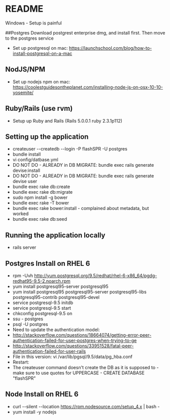 # README

Windows - Setup is painful

##Postgres
Download postgrest enterprise dmg, and install first. Then move to the postgres service
* Set up postgresql on mac:  https://launchschool.com/blog/how-to-install-postgresql-on-a-mac

## NodJS/NPM
* Set up nodejs npm on mac:  https://coolestguidesontheplanet.com/installing-node-js-on-osx-10-10-yosemite/

## Ruby/Rails (use rvm)
* Setup up Ruby and Rails (Rails 5.0.0.1 ruby 2.3.1p112)

## Setting up the application
* createuser --createdb --login -P flashSPR -U postgres
* bundle install
* vi config/datbase.yml
* DO NOT DO - ALREADY in DB MIGRATE: bundle exec rails generate devise:install
* DO NOT DO - ALREADY in DB MIGRATE: bundle exec rails generate devise user
* bundle exec rake db:create
* bundle exec rake db:migrate
* sudo npm install -g bower
* bundle exec rake -T bower
* bundle exec rake bower:install - complained about metadata, but worked
* bundle exec rake db:seed

## Running the application locally
* rails server

## Postgres Install on RHEL 6
* rpm -Uvh http://yum.postgresql.org/9.5/redhat/rhel-6-x86_64/pgdg-redhat95-9.5-2.noarch.rpm
* yum install postgresql95-server postgresql95
* yum install postgresql95 postgresql95-server postgresql95-libs postgresql95-contrib postgresql95-devel
* service postgresql-9.5 initdb 
* service postgresql-9.5 start
* chkconfig postgresql-9.5 on
* ssu - postgres
* psql -U postgres
* Need to update the authentication model: 
* http://stackoverflow.com/questions/18664074/getting-error-peer-authentication-failed-for-user-postgres-when-trying-to-ge
* http://stackoverflow.com/questions/33951528/fatal-peer-authentication-failed-for-user-rails
* File in this version: vi /var/lib/pgsql/9.5/data/pg_hba.conf
* Restart: 
* The createuser command doesn't create the DB as it is supposed to - make sure to use quotes for UPPERCASE - CREATE DATABASE "flashSPR"

## Node Install on RHEL 6
* curl --silent --location https://rpm.nodesource.com/setup_4.x | bash -
* yum install -y nodejs
